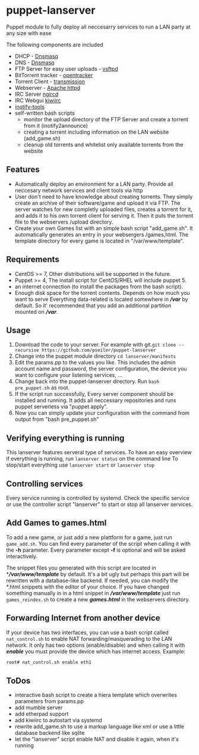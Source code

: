 # puppet-lanserver
Puppet module to fully deploy all neccesarry services to run a LAN party at any size with ease

The following components are included
* DHCP - [Dnsmasq](http://www.thekelleys.org.uk/dnsmasq/doc.html)
* DNS - [Dnsmasq](http://www.thekelleys.org.uk/dnsmasq/doc.html)
* FTP Server for easy user uploads - [vsftpd](https://security.appspot.com/vsftpd.html)
* BitTorrent tracker - [opentracker](http://erdgeist.org/arts/software/opentracker/)
* Torrent Client - [transmission](http://transmissionbt.com/)
* Webserver - [Apache httpd](https://httpd.apache.org/)
* IRC Server [ngircd](https://ngircd.barton.de/index.php.en)
* IRC Webgui [kiwiirc](https://kiwiirc.com/)
* [inotify-tools](https://mirrors.edge.kernel.org/pub/linux/kernel/people/rml/inotify/README)
* self-written bash scripts
    * monitor the upload directory of the FTP Server and create a torrent from it (inotify2announce)
    * creating a torrent including information on the LAN website (add\_game.sh)
    * cleanup old torrents and whitelist only available torrents from the website

## Features
* Automatically deploy an environment for a LAN party. Provide all neccesary network services and client tools via http
* User don't need to have knowledge about creating torrents. They simply create an archive of their software/game and upload it via FTP. The server watches for new completly uploaded files, creates a torrent for it, and adds it to his own torrent client for serving it. Then it puts the torrent file to the webservers /upload directory.
* Create your own Games list with an simple bash script "add\_game.sh". It automatically generates an entry in your websergers /games,html.
  The template directory for every game is located in "/var/www/template".

## Requirements
* CentOS >= 7, Other distributions will be supported in the future.
* Puppet >= 4, The install script for CentOS/RHEL will include puppet 5.
* an internet connection (to install the packages from the bash script).
* Enough disk space for the torrent contents. Depends on how much you want
  to serve
Everything data-related is located somewhere in ***/var*** by default. So it' recommended that you add an additional partition mounted on ***/var***.

## Usage
1. Download the code to your server. For example with git.``git clone --recursive https://github.com/pseiler/puppet-lanserver``
1. Change into the puppet module directory ``cd lanserver/manifests``
1. Edit the params.pp to the values you like. This includes the admin account name and password, the server configuration, the device you want to configure your listening services, ...
1. Change back into the puppet-lanserver directory. Run ``bash pre_puppet.sh`` as root.
1. If the script run successfully, Every server component should be installed and running. It adds all neccessary repositories and runs puppet serverless via "puppet apply".
1. Now you can simply update your configuration with the command from output from "bash pre\_puppet.sh"

## Verifying everything is running
This lanserver features serveral type of services.
To have an easy overview if everything is running,
run ``lanserver status`` on the command line
To stop/start everything use
``lanserver start``
or
``lanserver stop``

## Controlling services
Every service running is controlled by systemd.
Check the specific service or use the controller script
"lanserver" to start or stop all lanserver services.

## Add Games to games.html
To add a new game, or just add a new plattform for a game, just run ``game_add.sh``. You can find every parameter of the script when calling it with the **-h** parameter.
Every parameter except **-f** is optional and will be asked interactively.

The snippet files you generated with this script are located in ****/var/www/template*** by default. It's a bit ugly but perhaps this part will be rewritten with a database-like backend.
If needed, you can modify the \*.html snippets with the editor of your choice.
If you have changed something manually in in a html snippet in ***/var/www/template*** just run ``games_reindex.sh`` to create a new ***games.html*** in the webservers directory.


## Forwarding Internet from another device
If your device has two interfaces, you can use a bash script called ``nat_control.sh`` to enable NAT forwarding/masquerading to the LAN network.
It only has two options (enable/disable) and when calling it with ***enable*** you must provide the device which has internet access.
Example:
```bash
root# nat_control.sh enable eth1
```

## ToDos
* interactive bash script to create a hiera template which overwrites parameters from params.pp
* add mumble server
* add etherpad support
* add kiwiirc to autostart via systemd
* rewrite add\_game.sh to use a markup language like xml or use a little database backend like sqlite
* let the "lanserver" script enable NAT and disable it again, when it's running

